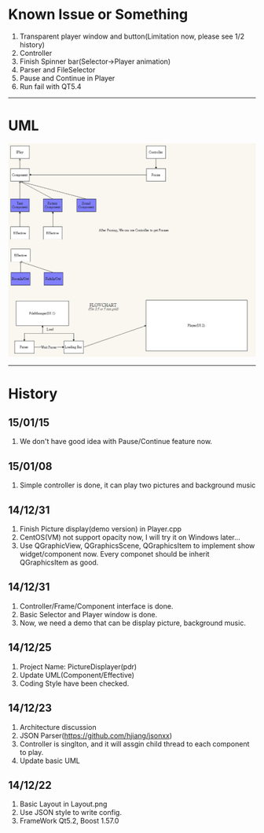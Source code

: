 # Known Issue or Something

1. Transparent player window and button(Limitation now, please see 1/2 history)
2. Controller
3. Finish Spinner bar(Selector->Player animation)
4. Parser and FileSelector
5. Pause and Continue in Player
6. Run fail with QT5.4

----

# UML

![](https://raw.githubusercontent.com/WalonLi/PictureDisplayer/Meeting/doc/UML.png)

----

# History
## 15/01/15
1. We don't have good idea with Pause/Continue feature now.  

## 15/01/08
1. Simple controller is done, it can play two pictures and background music

## 14/12/31
1. Finish Picture display(demo version) in Player.cpp
2. CentOS(VM) not support opacity now, I will try it on Windows later...
3. Use QGraphicView, QGraphicsScene, QGraphicsItem to implement show widget/component now.
   Every componet should be inherit QGraphicsItem as good.

## 14/12/31
1. Controller/Frame/Component interface is done.
2. Basic Selector and Player window is done.
3. Now, we need a demo that can be display picture, background music.

## 14/12/25
1. Project Name: PictureDisplayer(pdr)
2. Update UML(Component/Effective)
3. Coding Style have been checked.

## 14/12/23
1. Architecture discussion
2. JSON Parser(https://github.com/hjiang/jsonxx)
3. Controller is singlton, and it will assgin child thread to each component to play.
4. Update basic UML

## 14/12/22
1. Basic Layout in Layout.png
2. Use JSON style to write config.
3. FrameWork Qt5.2, Boost 1.57.0
